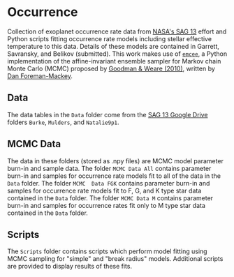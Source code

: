 # Occurrence
Collection of exoplanet occurrence rate data from [NASA's SAG 13](https://exoplanets.nasa.gov/exep/exopag/sag/#sag13) 
effort and Python scripts fitting occurrence rate models including stellar effective temperature to this data. Details 
of these models are contained in Garrett, Savransky, and Belikov (submitted). This work makes use of 
[`emcee`](https://github.com/dfm/emcee), a Python implementation of the affine-invariant ensemble sampler for Markov 
chain Monte Carlo (MCMC) proposed by [Goodman & Weare (2010)](http://dx.doi.org/10.2140/camcos.2010.5.65), written by
[Dan Foreman-Mackey](https://dfm.io/).

## Data
The data tables in the `Data` folder come from the [SAG 13 Google Drive](https://drive.google.com/drive/folders/0B520NCfkP4aOOW1SWDg2cHpYOVE)
folders `Burke`, `Mulders`, and `Natalie9p1`.

## MCMC Data
The data in these folders (stored as .npy files) are MCMC model parameter burn-in and sample data. The folder `MCMC Data All` contains 
parameter burn-in and samples for occurrence rate models fit to all of the data in the `Data` folder. The folder `MCMC 
Data FGK` contains parameter burn-in and samples for occurrence rate models fit to F, G, and K type star data contained 
in the `Data` folder. The folder `MCMC Data M` contains parameter burn-in and samples for occurrence rates fit only to M 
type star data contained in the `Data` folder.

## Scripts
The `Scripts` folder contains scripts which perform model fitting using MCMC sampling for "simple" and "break radius" 
models. Additional scripts are provided to display results of these fits.